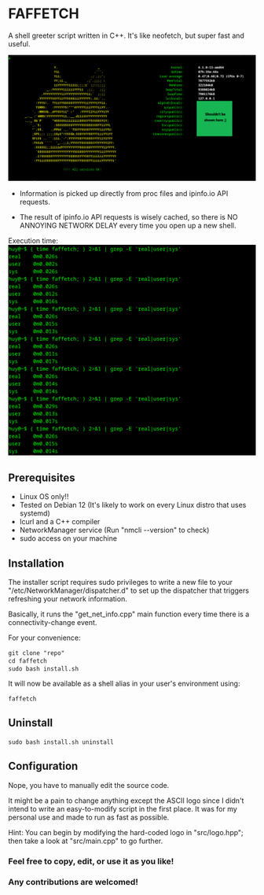# FAFFETCH
A shell greeter script written in C++. It's like neofetch, but super fast and useful.

![Real usage](./imgs/result.png?raw=true "Real usage")


- Information is picked up directly from proc files and ipinfo.io API requests.

- The result of ipinfo.io API requests is wisely cached, so there is NO ANNOYING NETWORK DELAY every time you open up a new shell.

 Execution time:
 ![Performance](./imgs/time.png?raw=true "Performance")

## Prerequisites

- Linux OS only!! 
- Tested on Debian 12 (It's likely to work on every Linux distro that uses systemd)
- lcurl and a C++ compiler
- NetworkManager service  (Run "nmcli --version" to check)
- sudo access on your machine
## Installation

The installer script requires sudo privileges to write a new file to your "/etc/NetworkManager/dispatcher.d" to set up the dispatcher that triggers refreshing your network information.

Basically, it runs the "get_net_info.cpp" main function every time there is a connectivity-change event.

For your convenience:

```
git clone "repo"
cd faffetch
sudo bash install.sh
```

It will now be available as a shell alias in your user's environment using:

```
faffetch
```

## Uninstall

```
sudo bash install.sh uninstall
```

## Configuration
Nope, you have to manually edit the source code.

It might be a pain to change anything except the ASCII logo since I didn't intend to write an easy-to-modify script in the first place. It was for my personal use and made to run as fast as possible.

Hint: You can begin by modifying the hard-coded logo in "src/logo.hpp"; then take a look at "src/main.cpp" to go further.

### Feel free to copy, edit, or use it as you like!

### Any contributions are welcomed!
